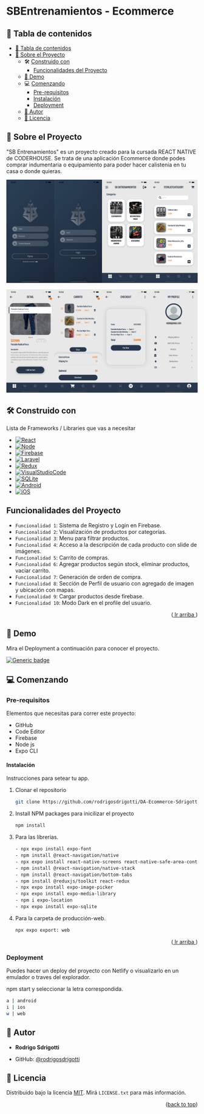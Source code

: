 # SBEntrenamientos - Ecommerce
<a name="readme-top"></a>

<!-- TABLE OF CONTENTS -->
## 📗 Tabla de contenidos

- [📗 Tabla de contenidos ](#-table-of-contents)
- [📖 Sobre el Proyecto ](#-sobre-el-proyecto-)
  - 🛠 [Construido con](#construido-con)
    - [Funcionalidades del Proyecto](#funcionalidades-del-proyecto)
  - [🚀 Demo ](#-demo-)
  - 💻 [Comenzando](#comenzando)
    - [Pre-requisitos](#pre-requisitos)
    - [Instalación](#instalación)
    - [Deployment](#deployment)
  - [👥 Autor ](#-autor-)
  - [📝 Licencia ](#-licencia-)

<!-- PROJECT DESCRIPTION -->

## 📖 Sobre el Proyecto <a name="sobre-el-proyecto"></a>

"SB Entrenamientos" es un proyecto creado para la cursada REACT NATIVE de CODERHOUSE. Se trata de una aplicación Ecommerce donde podes comprar indumentaria o equipamiento para poder hacer calistenia en tu casa o donde quieras. 

![Alt text](src/Assets/img/screen-1.png)

![Alt text](src/Assets/img/screen-2.png)

## 🛠 Construido con <a name="construido-con"></a>

Lista de Frameworks / Libraries que vas a necesitar

* [![React][React.js]][React-url]
* [![Node][Node.js]][Node-url]
* [![Firebase][Firebase.com]][Firebase-url]
* [![Laravel][Laravel.com]][Laravel-url]
* [![Redux][Redux.com]][Redux-url]
* [![VisualStudioCode][Visualstudio.com]][VSC-url]
* [![SQLite][Sqlite.com]][SQLite-url]
* [![Android][Android.com]][Android-url]
* [![iOS][iOS.com]][iOS-url]

## Funcionalidades del Proyecto

- `Funcionalidad 1`: Sistema de Registro y Login en Firebase.
- `Funcionalidad 2`: Visualización de productos por categorías.
- `Funcionalidad 3`: Menu para filtrar productos.
- `Funcionalidad 4`: Acceso a la descripción de cada producto con slide de imágenes.
- `Funcionalidad 5`: Carrito de compras.
- `Funcionalidad 6`: Agregar productos según stock, eliminar productos, vaciar carrito.
- `Funcionalidad 7`: Generación de orden de compra.
- `Funcionalidad 8`: Sección de Perfil de usuario con agregado de imagen y ubicación con mapas.
- `Funcionalidad 9`: Cargar productos desde firebase.
- `Funcionalidad 10`: Modo Dark en el profile del usuario.

<p align="right">(<a href="#readme-top"> Ir arriba </a>)</p>

<!-- DEMO -->
## 🚀 Demo <a name="demo"></a>

Mira el Deployment a continuación para conocer el proyecto.

[![Generic badge](https://img.shields.io/badge/DEPLOY-SBENTRENAMIENTOS-<COLOR>.svg)](https://react-js-pf-sdrigotti-rodrigo.vercel.app/)

## 💻 Comenzando <a name="comenzando"></a>

### Pre-requisitos

Elementos que necesitas para correr este proyecto:

* GitHub
* Code Editor
* Firebase
* Node js
* Expo CLI

#### Instalación 

Instrucciones para setear tu app.

1. Clonar el repositorio
   ```sh
   git clone https://github.com/rodrigosdrigotti/DA-Ecommerce-SdrigottiRodrigo.git
   ```
2. Install NPM packages para inicilizar el proyecto
   ```sh
   npm install
   ```
3. Para las librerias.
   ```sh
   - npx expo install expo-font
   - npm install @react-navigation/native
   - npx expo install react-native-screens react-native-safe-area-context
   - npm install @react-navigation/native-stack
   - npm install @react-navigation/bottom-tabs
   - npm install @reduxjs/toolkit react-redux
   - npx expo install expo-image-picker
   - npx expo install expo-media-library
   - npm i expo-location
   - npx expo install expo-sqlite
   ```
4. Para la carpeta de producción-web.
   ```sh
   npx expo export: web
   ```

<p align="right">(<a href="#readme-top"> Ir arriba </a>)</p>

### Deployment

Puedes hacer un deploy del proyecto con Netlify o visualizarlo en un emulador o traves del explorador.

npm start y seleccionar la letra correspondida.

```sh
a | android
i | ios
w | web
```

## 👥 Autor <a name="autor"></a>

- **Rodrigo Sdrigotti**

- GitHub: [@rodrigosdrigotti](https://github.com/rodrigosdrigotti)


## 📝 Licencia <a name="licencia"></a>

Distribuido bajo la licencia [MIT](https://choosealicense.com/licenses/mit/). Mirá `LICENSE.txt` para más información.


<p align="right">(<a href="#readme-top">back to top</a>)</p>

[React.js]: https://img.shields.io/badge/react_native-%2320232a.svg?style=for-the-badge&logo=react&logoColor=%2361DAFB
[React-url]: https://reactnative.dev/
[Node.js]: https://img.shields.io/badge/node.js-6DA55F?style=for-the-badge&logo=node.js&logoColor=white
[Node-url]: https://nodejs.org/es
[Firebase.com]: https://img.shields.io/badge/Firebase-FF6F00?style=for-the-badge&logo=firebase&logoColor=white
[Firebase-url]: https://firebase.google.com/
[Laravel.com]: https://img.shields.io/badge/Javascript-FF2D20?style=for-the-badge&logo=javascript&logoColor=white
[Laravel-url]: https://laravel.com
[Redux.com]: https://img.shields.io/badge/redux-%23593d88.svg?style=for-the-badge&logo=redux&logoColor=white
[Redux-url]: https://redux-toolkit.js.org/
[Visualstudio.com]: https://img.shields.io/badge/Visual%20Studio%20Code-0078d7.svg?style=for-the-badge&logo=visual-studio-code&logoColor=white
[VSC-url]: https://code.visualstudio.com
[SQLite.com]: https://img.shields.io/badge/sqlite-%2307405e.svg?style=for-the-badge&logo=sqlite&logoColor=white
[SQLite-url]: https://docs.expo.dev/versions/latest/sdk/sqlite/react-native-sqlite-storage
[Android.com]: https://img.shields.io/badge/Android-3DDC84?style=for-the-badge&logo=android&logoColor=white
[Android-url]: https://developer.android.com/about?gclid=Cj0KCQjw3JanBhCPARIsAJpXTx7YGLlZRPqNX8fJ2yq3Xy64T5uYQ0jBUy9DuXLT005b2Jd_w82Q0FIaAp4MEALw_wcB&gclsrc=aw.ds&hl=es-419
[iOS.com]: https://img.shields.io/badge/iOS-000000?style=for-the-badge&logo=ios&logoColor=white
[iOS-url]: https://www.apple.com/la/ios/ios-16/
